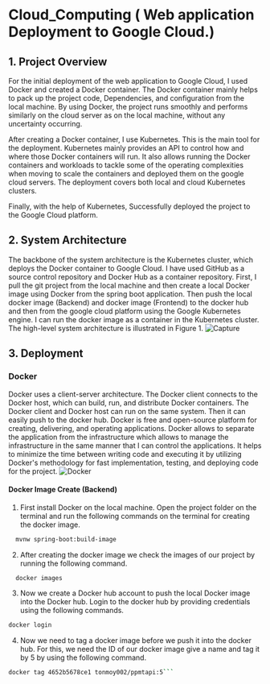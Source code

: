 # Cloud_Computing ( Web application Deployment to Google Cloud.)
## 1. Project Overview
For the initial deployment of the web application to Google Cloud, I used Docker and created a Docker container. The Docker container mainly helps to pack up the project code, Dependencies, and configuration from the local machine. By using Docker, the project runs smoothly and performs similarly on the cloud server as on the local machine, without any uncertainty occurring.

After creating a Docker container, I use Kubernetes. This is the main tool for the deployment. Kubernetes mainly provides an API to control how and where those Docker containers will run. It also allows running the Docker containers and workloads to tackle some of the operating complexities when moving to scale the containers and deployed them on the google cloud servers. The deployment covers both local and cloud Kubernetes clusters. 

Finally, with the help of Kubernetes, Successfully deployed the project to the Google Cloud platform.
## 2. System Architecture 
The backbone of the system architecture is the Kubernetes cluster, which deploys the Docker container to Google Cloud. I have used GitHub as a source control repository and Docker Hub as a container repository. First, I pull the git project from the local machine and then create a local Docker image using Docker from the spring boot application. Then push the local docker image (Backend) and docker image (Frontend) to the docker hub and then from the google cloud platform using the Google Kubernetes engine. I can run the docker image as a container in the Kubernetes cluster. The high-level system architecture is illustrated in Figure 1.
![Capture](https://github.com/Tushar402/Cloud_Computing/assets/26556525/9168ea8a-3cc8-4105-a9da-34b7d949af38)
## 3.	Deployment
### Docker
Docker uses a client-server architecture. The Docker client connects to the Docker host, which can
build, run, and distribute Docker containers. The Docker client and Docker host can run on the
same system. Then it can easily push to the docker hub. Docker is free and open-source
platform for creating, delivering, and operating applications. Docker allows to separate the
application from the infrastructure which allows to manage the infrastructure in the same
manner that I can control the applications. It helps to minimize the time between writing
code and executing it by utilizing Docker's methodology for fast implementation, testing, and
deploying code for the project.
![Docker](https://github.com/Tushar402/Cloud_Computing/assets/26556525/e023221d-a1f8-47e9-ab37-763bd6bcda47)
#### Docker Image Create (Backend)
1. First install Docker on the local machine. Open the project folder on the terminal and run the following
commands on the terminal for creating the docker image.
```bash
  mvnw spring-boot:build-image
```
2. After creating the docker image we check the images of our project by running the following
command.
```bash
  docker images
```
3. Now we create a Docker hub account to push the local Docker image into the Docker hub. Login
to the docker hub by providing credentials using the following commands.
```bash
docker login
```
4. Now we need to tag a docker image before we push it into the docker hub. For this, we need the ID
of our docker image give a name and tag it by 5 by using the following command.
```bash
docker tag 4652b5678ce1 tonmoy002/ppmtapi:5```
